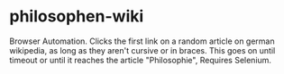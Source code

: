 # philosophen-wiki
Browser Automation. Clicks the first link on a random article on german wikipedia, as long as they aren't cursive or in braces. This goes on until timeout or until it reaches the article "Philosophie", Requires Selenium.
